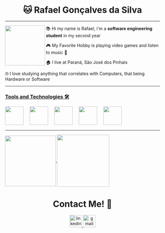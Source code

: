 <H1 align="center">🐱 Rafael Gonçalves da Silva </H1>
<hr>

<img loading="lazy" align="left" width = "130" height = "130" src="https://github.com/user-attachments/assets/b75c06c2-70d5-43af-976a-72ba8379a5c6"/>

<p align="left">📚 Hi my name is Rafael, i'm a <b>software engineering student</b> in my second year</p>
<p align="left">🎮 My Favorite Hobby is playing video games and listen to music 🎵</p>
<p align="left">🏠 I live at Paraná, São José dos Pinhais</p>
<p align="left">🤓 I love studying anything that correlates with Computers, that being Hardware or Software</p>
<hr>

<h3 align="left"><u>Tools and Technologies 🛠</u></h3>

<div>
<img loading="lazy" src="https://cdn.jsdelivr.net/gh/devicons/devicon@latest/icons/c/c-original.svg" width="60" height="60"/> 
<img width="12" />
<img loading="lazy" src="https://cdn.jsdelivr.net/gh/devicons/devicon@latest/icons/python/python-original.svg" width="60" height="60"/> 
<img width="12" />  
<img loading="lazy" src="https://cdn.jsdelivr.net/gh/devicons/devicon@latest/icons/django/django-plain.svg" width="60" height="60"/>
<img width="12" />   
<img loading="lazy" src="https://cdn.jsdelivr.net/gh/devicons/devicon@latest/icons/mongodb/mongodb-original.svg" width="60" height="60"/>
<img width="12" />   
<img loading="lazy" src="https://cdn.jsdelivr.net/gh/devicons/devicon@latest/icons/mysql/mysql-original-wordmark.svg" width="60" height="60"/>
</div>
<hr>
   
<a href="https://github.com/empyzz/github-readme-stats">
  <img loading="lazy" height=165 align="center" src="https://github-readme-stats.vercel.app/api/top-langs/?username=empyzz&layout=compact&langs_count=7&theme=dark" />
</a>
<a href="https://github.com/empyzz/convoychat">
  <img loading="lazy" height=170 align="center" src="https://github-readme-stats.vercel.app/api?username=empyzz&show_icons=true&theme=dark&include_all_commits=true&count_private=true" />
</a>


<div align="center">
  <h1>Contact Me! 📱</h1>
  <a text-decoration = "none" href="https://www.linkedin.com/in/rafael-silva-07aa70268/" target="_blank">
    <img src="https://img.shields.io/static/v1?message=LinkedIn&logo=linkedin&label=&color=0077B5&logoColor=white&labelColor=&style=for-the-badge" height="40" alt="linkedin logo"  />
  </a>
  <a text-decoration = "none" href="mailto: rafaelsilvatf2@gmail.com" target="_blank">
    <img src="https://img.shields.io/badge/Gmail-D14836?style=for-the-badge&logo=gmail&logoColor=white" height="40" alt="gmail logo"  />
  </a>
</div>

